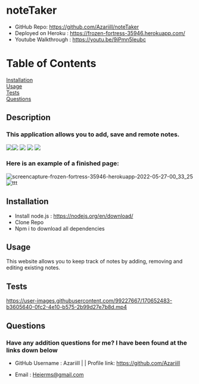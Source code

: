 # noteTaker
* GitHub Repo: https://github.com/Azariill/noteTaker
* Deployed on Heroku : https://frozen-fortress-35946.herokuapp.com/
* Youtube Walkthrough : https://youtu.be/9iPmn5Ieubc

# Table of Contents
  [Installation](#installation)<br>
  [Usage](#usage)<br>
  [Tests](#tests)<br>
  [Questions](#questions)<br>


## Description
  ### This application allows you to add, save and remote notes.
  <img src="https://img.shields.io/badge/JavaScript-323330?style=for-the-badge&logo=javascript&logoColor=F7DF1E"/><img src="https://img.shields.io/badge/Node.js-339933?style=for-the-badge&logo=nodedotjs&logoColor=white"/>
  <img src="https://img.shields.io/badge/HTML5-E34F26?style=for-the-badge&logo=html5&logoColor=white"/>
  <img src="https://img.shields.io/badge/Express.js-404D59?style=for-the-badge" />
  <img src="https://img.shields.io/badge/npm-CB3837?style=for-the-badge&logo=npm&logoColor=white"/>
  
  ### Here is an example of a finished page: 
  
  
  ![screencapture-frozen-fortress-35946-herokuapp-2022-05-27-00_33_25](https://user-images.githubusercontent.com/99227667/170652834-d053d1b7-d4f2-4b68-915d-1cd6680f3fe6.jpg)
  ![ttt](https://user-images.githubusercontent.com/99227667/170652769-70244f78-c1af-4796-9b0b-e7fcab8bb9d7.png)

  
## Installation

* Install node.js : https://nodejs.org/en/download/ <br>
* Clone Repo<br>
* Npm i to download all dependencies<br>
   
## Usage
  This website allows you to keep track of notes by adding, removing and editing existing notes.
  
## Tests


https://user-images.githubusercontent.com/99227667/170652483-b3605640-0fc2-4e10-b575-2b99d27e7b8d.mp4


  
## Questions
  
### Have any addition questions for me? I have been found at the links down below<br>
  
- GitHub Username : Azariill | | Profile link: https://github.com/Azariill<br>
  
- Email : Heierms@gmail.com
